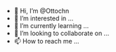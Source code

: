 - 👋 Hi, I’m @Ottochn
- 👀 I’m interested in ...
- 🌱 I’m currently learning ...
- 💞️ I’m looking to collaborate on ...
- 📫 How to reach me ...

<!---
Ottochn/Ottochn is a ✨ special ✨ repository because its `README.md` (this file) appears on your GitHub profile.
You can click the Preview link to take a look at your changes.
--->
